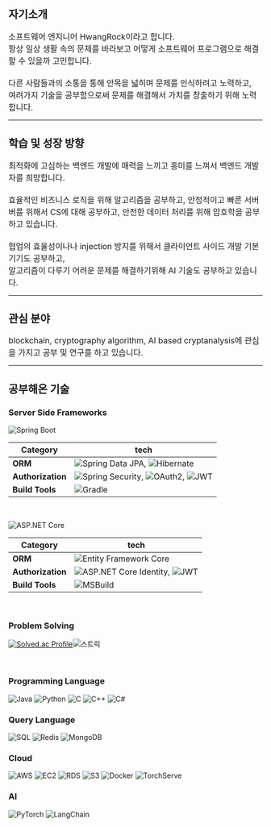자기소개
---
<span style="font-size: 16px;">
소프트웨어 엔지니어 HwangRock이라고 합니다.<br>
항상 일상 생활 속의 문제를 바라보고 어떻게 소프트웨어 프로그램으로 해결할 수 있을까 고민합니다.<br><br>
다른 사람들과의 소통을 통해 안목을 넓히며 문제를 인식하려고 노력하고,<br> 여려가지 기술을 공부함으로써 문제를 해결해서 가치를 창출하기 위해 노력합니다.
</span>

---

## 학습 및 성장 방향
<span style="font-size: 16px;">
최적화에 고심하는 백엔드 개발에 매력을 느끼고 흥미를 느껴서 백엔드 개발자를 희망합니다.<br><br>
효율적인 비즈니스 로직을 위해 알고리즘을 공부하고, 안정적이고 빠른 서버버를 위해서 CS에 대해 공부하고, 안전한 데이터 처리를 위해 암호학을 공부하고 있습니다.<br><br>
협업의 효율성이나나 injection 방지를 위해서 클라이언트 사이드 개발 기본기기도 공부하고,<br> 
알고리즘이 다루기 어려운 문제를 해결하기위해 AI 기술도 공부하고 있습니다.

</span>

---

## 관심 분야
<span style="font-size: 16px;">
blockchain, cryptography algorithm, AI based cryptanalysis에 관심을 가지고 공부 및 연구를 하고 있습니다.
</span>

---



## 공부해온 기술
### Server Side Frameworks
![Spring Boot](https://img.shields.io/badge/-Spring%20Boot-05122A?style=flat&logo=springboot&logoColor=6DB33F)

| Category       | tech                                                                                                                                                                                                                                                                                                                       |
|----------------|----------------------------------------------------------------------------------------------------------------------------------------------------------------------------------------------------------------------------------------------------------------------------------------------------------------------------|
| **ORM**        | ![Spring Data JPA](https://img.shields.io/badge/-Spring%20Data%20JPA-05122A?style=flat&logo=spring&logoColor=6DB33F), ![Hibernate](https://img.shields.io/badge/-Hibernate-05122A?style=flat&logo=hibernate&logoColor=59666C)                                                                                              |
| **Authorization** | ![Spring Security](https://img.shields.io/badge/-Spring%20Security-05122A?style=flat&logo=springsecurity&logoColor=6DB33F), ![OAuth2](https://img.shields.io/badge/-OAuth2-05122A?style=flat&logo=oauth&logoColor=3EAAAF), ![JWT](https://img.shields.io/badge/-JWT-05122A?style=flat&logo=jsonwebtokens&logoColor=000000) |
| **Build Tools** | ![Gradle](https://img.shields.io/badge/-Gradle-05122A?style=flat&logo=gradle&logoColor=02303A)                                                                                                                                                                                                                             |
<br>

![ASP.NET Core](https://img.shields.io/badge/-ASP.NET%20Core-05122A?style=flat&logo=dotnet&logoColor=512BD4)

| Category       | tech                                                                                                                                                                                                                                                                                                                       |
|----------------|----------------------------------------------------------------------------------------------------------------------------------------------------------------------------------------------------------------------------------------------------------------------------------------------------------------------------|
| **ORM**        | ![Entity Framework Core](https://img.shields.io/badge/-Entity%20Framework%20Core-05122A?style=flat&logo=dotnet&logoColor=512BD4)                                                                                                                                                                                            |
| **Authorization** | ![ASP.NET Core Identity](https://img.shields.io/badge/-ASP.NET%20Core%20Identity-05122A?style=flat&logo=dotnet&logoColor=512BD4), ![JWT](https://img.shields.io/badge/-JWT-05122A?style=flat&logo=jsonwebtokens&logoColor=000000)                                                                                           |
| **Build Tools** | ![MSBuild](https://img.shields.io/badge/-MSBuild-05122A?style=flat&logo=visualstudio&logoColor=5C2D91)                                                                                                                                                                                                                      |

<br>

### Problem Solving
[![Solved.ac Profile](http://mazassumnida.wtf/api/v2/generate_badge?boj=peter9244)](https://solved.ac/peter9244/)![스트릭](http://mazandi.herokuapp.com/api?handle=peter9244&theme=dark)

<br>

### Programming  Language
![Java](https://img.shields.io/badge/-Java-05122A?style=flat&logo=java) 
![Python](https://img.shields.io/badge/-Python-05122A?style=flat&logo=python)
![C](https://img.shields.io/badge/-C-05122A?style=flat&logo=c&logoColor=A8B9CC)
![C++](https://img.shields.io/badge/-C++-05122A?style=flat&logo=c%2B%2B&logoColor=00599C)
![C#](https://img.shields.io/badge/-C%23-05122A?style=flat&logo=c-sharp&logoColor=239120)

### Query Language
![SQL](https://img.shields.io/badge/-SQL-05122A?style=flat&logo=postgresql&logoColor=336791)
![Redis](https://img.shields.io/badge/-Redis-05122A?style=flat&logo=redis&logoColor=DC382D)
![MongoDB](https://img.shields.io/badge/-MongoDB-05122A?style=flat&logo=mongodb&logoColor=47A248)

### Cloud
![AWS](https://img.shields.io/badge/-AWS-05122A?style=flat&logo=amazon-aws&logoColor=FF9900)
![EC2](https://img.shields.io/badge/-EC2-05122A?style=flat&logo=amazon-aws&logoColor=FF9900)
![RDS](https://img.shields.io/badge/-RDS-05122A?style=flat&logo=amazon-aws&logoColor=527FFF)
![S3](https://img.shields.io/badge/-S3-05122A?style=flat&logo=amazon-aws&logoColor=569A31)
![Docker](https://img.shields.io/badge/-Docker-05122A?style=flat&logo=docker&logoColor=2496ED)
![TorchServe](https://img.shields.io/badge/-TorchServe-05122A?style=flat&logo=pytorch&logoColor=EE4C2C)

### AI
![PyTorch](https://img.shields.io/badge/-PyTorch-05122A?style=flat&logo=pytorch&logoColor=EE4C2C)
![LangChain](https://img.shields.io/badge/-LangChain-05122A?style=flat&logo=langchain&logoColor=FFD700)

